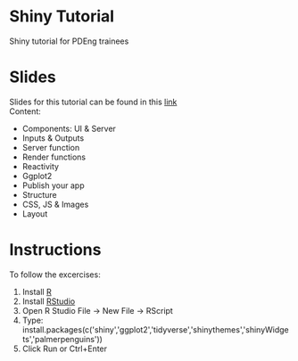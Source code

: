 # Shiny Tutorial
Shiny tutorial for PDEng trainees

# Slides
Slides for this tutorial can be found in this [link](https://azucenamv.github.io/shiny_tutorial/presentation/shiny_tutorial.html)  
Content:
  - Components: UI & Server
  - Inputs & Outputs
  - Server function
  - Render functions
  - Reactivity
  - Ggplot2
  - Publish your app
  - Structure
  - CSS, JS & Images
  - Layout

# Instructions
To follow the excercises:
1. Install [R](https://cran.r-project.org/)
2. Install [RStudio](https://www.rstudio.com/products/rstudio/download/#download)
3. Open R Studio File -> New File -> RScript
4. Type: install.packages(c('shiny','ggplot2','tidyverse','shinythemes','shinyWidgets','palmerpenguins'))
5. Click Run or Ctrl+Enter
